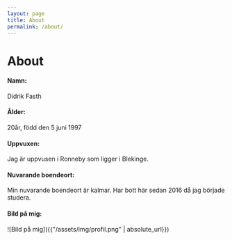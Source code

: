 ```yaml
---
layout: page
title: About
permalink: /about/
---
```

 <h1>About</h1>
<h4> Namn: </h4> Didrik Fasth
<h4>Ålder: </h4> 20år, född den 5 juni 1997
<h4>Uppvuxen: </h4> Jag är uppvusen i Ronneby som ligger i Blekinge.
<h4>Nuvarande boendeort: </h4> Min nuvarande boendeort är kalmar. Har bott här sedan 2016 då jag började studera.
<h4>Bild på mig: </h4>
![Bild på mig]({{"/assets/img/profil.png" | absolute_url}})
